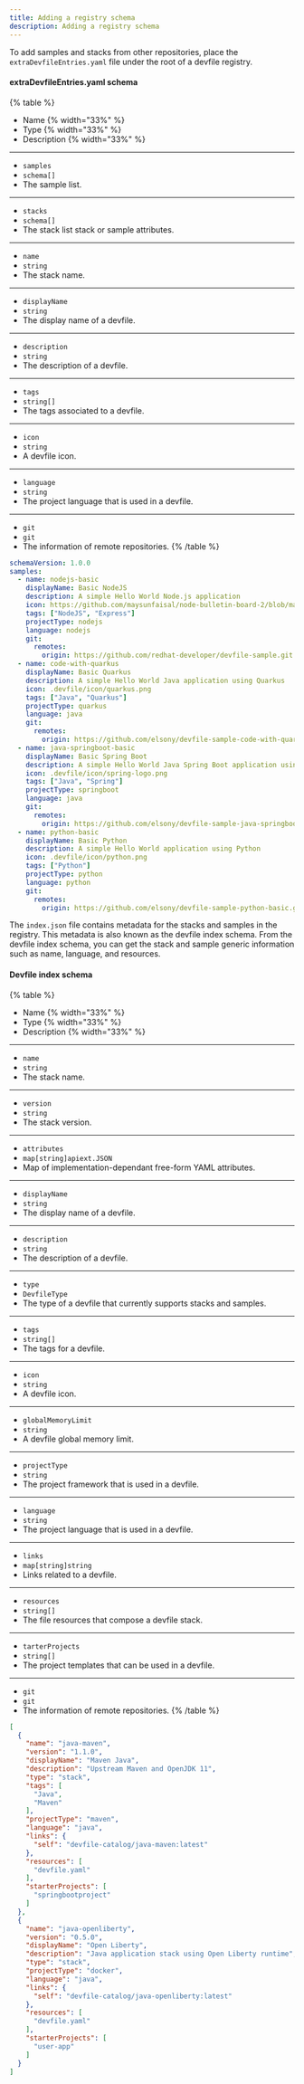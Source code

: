 ```yaml
---
title: Adding a registry schema
description: Adding a registry schema
---
```


To add samples and stacks from other repositories, place the
`extraDevfileEntries.yaml` file under the root of a devfile registry.

#### extraDevfileEntries.yaml schema

{% table %}
- Name {% width="33%" %}
- Type {% width="33%" %}
- Description {% width="33%" %}
---
- `samples`
- `schema[]`
- The sample list.
---
- `stacks`
- `schema[]`
- The stack list stack or sample attributes.
---
- `name`
- `string`
- The stack name.
---
- `displayName`
- `string`
- The display name of a devfile.
---
- `description`
- `string`
- The description of a devfile.
---
- `tags`
- `string[]`
- The tags associated to a devfile.
---
- `icon`
- `string`
- A devfile icon.
---
- `language`
- `string`
- The project language that is used in a devfile.
---
- `git`
- `git`
- The information of remote repositories.
{% /table %}

```yaml {% title="extraDevfileEntries.yaml sample" filename="devfile.yaml" %}
schemaVersion: 1.0.0
samples:
  - name: nodejs-basic
    displayName: Basic NodeJS
    description: A simple Hello World Node.js application
    icon: https://github.com/maysunfaisal/node-bulletin-board-2/blob/main/nodejs-icon.png
    tags: ["NodeJS", "Express"]
    projectType: nodejs
    language: nodejs
    git:
      remotes:
        origin: https://github.com/redhat-developer/devfile-sample.git
  - name: code-with-quarkus
    displayName: Basic Quarkus
    description: A simple Hello World Java application using Quarkus
    icon: .devfile/icon/quarkus.png
    tags: ["Java", "Quarkus"]
    projectType: quarkus
    language: java
    git:
      remotes:
        origin: https://github.com/elsony/devfile-sample-code-with-quarkus.git
  - name: java-springboot-basic
    displayName: Basic Spring Boot
    description: A simple Hello World Java Spring Boot application using Maven
    icon: .devfile/icon/spring-logo.png
    tags: ["Java", "Spring"]
    projectType: springboot
    language: java
    git:
      remotes:
        origin: https://github.com/elsony/devfile-sample-java-springboot-basic.git
  - name: python-basic
    displayName: Basic Python
    description: A simple Hello World application using Python
    icon: .devfile/icon/python.png
    tags: ["Python"]
    projectType: python
    language: python
    git:
      remotes:
        origin: https://github.com/elsony/devfile-sample-python-basic.git
```

The `index.json` file contains metadata for the stacks and samples in
the registry. This metadata is also known as the devfile index schema.
From the devfile index schema, you can get the stack and sample generic
information such as name, language, and resources.

#### Devfile index schema

{% table %}
- Name {% width="33%" %}
- Type {% width="33%" %}
- Description {% width="33%" %}
---
- `name`
- `string`
- The stack name.
---
- `version`
- `string`
- The stack version.
---
- `attributes`
- `map[string]apiext.JSON`
- Map of implementation-dependant free-form YAML attributes.
---
- `displayName`
- `string`
- The display name of a devfile.
---
- `description`
- `string`
- The description of a devfile.
---
- `type`
- `DevfileType`
- The type of a devfile that currently supports stacks and samples.
---
- `tags`
- `string[]`
- The tags for a devfile.
---
- `icon`
- `string`
- A devfile icon.
---
- `globalMemoryLimit`
- `string`
- A devfile global memory limit.
---
- `projectType`
- `string`
- The project framework that is used in a devfile.
---
- `language`
- `string`
- The project language that is used in a devfile.
---
- `links`
- `map[string]string`
- Links related to a devfile.
---
- `resources`
- `string[]`
- The file resources that compose a devfile stack.
---
- `tarterProjects`
- `string[]`
- The project templates that can be used in a devfile.
---
- `git`
- `git`
- The information of remote repositories.
{% /table %}

```json {% title="Index.json sample" %}
[
  {
    "name": "java-maven",
    "version": "1.1.0",
    "displayName": "Maven Java",
    "description": "Upstream Maven and OpenJDK 11",
    "type": "stack",
    "tags": [
      "Java",
      "Maven"
    ],
    "projectType": "maven",
    "language": "java",
    "links": {
      "self": "devfile-catalog/java-maven:latest"
    },
    "resources": [
      "devfile.yaml"
    ],
    "starterProjects": [
      "springbootproject"
    ]
  },
  {
    "name": "java-openliberty",
    "version": "0.5.0",
    "displayName": "Open Liberty",
    "description": "Java application stack using Open Liberty runtime",
    "type": "stack",
    "projectType": "docker",
    "language": "java",
    "links": {
      "self": "devfile-catalog/java-openliberty:latest"
    },
    "resources": [
      "devfile.yaml"
    ],
    "starterProjects": [
      "user-app"
    ]
  }
]
```

